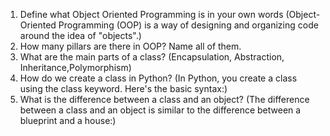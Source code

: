 1. Define what Object Oriented Programming is in your own words (Object-Oriented Programming (OOP) is a way of designing and organizing code around the idea of "objects".)
2. How many pillars are there in OOP? Name all of them.
3. What are the main parts of a class? (Encapsulation, Abstraction, Inheritance,Polymorphism)
4. How do we create a class in Python? (In Python, you create a class using the class keyword. Here's the basic syntax:)
5. What is the difference between a class and an object? (The difference between a class and an object is similar to the difference between a blueprint and a house:)